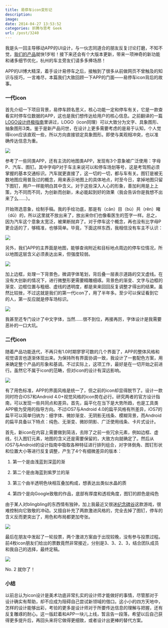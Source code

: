 ```yaml
---
title: 易停车icon变形记
description: 
image: 
date: 2014-04-27 13:53:52
categories: 折腾与思考 Geek
url: /post/3240
---
```


我是头一回主导移动APP的UI设计，与一伙志同道合的朋友反复讨论打磨，不知不觉，[我们的产品](http://axetime.com/)就快1岁啦！接下来还会有个大版本更新，带来一项神奇的新功能和诸多细节优化，杭州的车主旁友们请多多捧场昂！

APP的UI博大精深，着手设计易停车之后，接触到了很多从前做网页不曾触及的知识与技巧，一言难尽，本篇我们大致回顾一下APP的门面——易停车icon背后的故事。

### 一代icon

首先介绍一下项目背景，易停车顾名思义，核心功能一定和停车有关，它是一款查看实时停车位数据的APP，这也是我们想传达给用户的核心信息。之前翻译的一篇[LOGO设计终极指南](http://colachan.com/3162.html)里讲过，LOGO（icon同理）可以大致分为文字、具象图形、抽象图形3类。鉴于是新产品问世，在设计上更多需要考虑的是易于认知，个人觉得icon应该直观一些，所以方向直接锁定具象图形。即使与美观相冲突，也以准确传达信息为重。

![](https://cdn.victor42.work/posts/2014-04/04-27/1.jpg)

参考了一些同类APP，还有主流的地图类APP，发现有3个意象被广泛使用：字母P、汽车、图钉。其中字母P对于车主来说可以和停车场划等号，这是考驾照必须掌握的基本交通标识。汽车就更直接了，这一切的一切，都与车有关。图钉是被无数地图应用普及过的概念，用来表示地图上的具体地点，时至今日，拿掉地图只留下图钉，用户一样能明白其中含义。对于这些深入人心的形象，善加利用是上上策，为不同而不同，为创新而创新，未必能起到好的效果（我会告诉你是我想不出来了么……）。

开始筛选意象，绘制手稿。我的手绘功底，那是有（cǎn）目（bù）共（rěn）睹（dǔ）的，所以这里就不放出来了，放出来你们也像看医生的签字一样。总之，因为汽车这个意象太宽泛，被果断抛弃了。对于停车这个概念，再也没有比字母P更合适的了，够精准，也够简单。毕竟，下面这样东西，我相信没有车主不认识：

![](https://cdn.victor42.work/posts/2014-04/04-27/2.jpg)

另外，我们APP的主界面是地图，能够查询附近和目标地点周边的停车位情况，所以地图这层含义必须表达出来，但强度较弱。

![](https://cdn.victor42.work/posts/2014-04/04-27/3.jpg)

加上边框，处理一下背景色，微调字体笔划，背后叠一层表示道路的交叉虚线。在没有大创新的情况下，进行微整形更需要精雕细琢。背景色的渐变、文字与边框的渐变、边框位置与粗细、虚线的透明度，都是来来回回反复调整才得出的结果。虽然比较挫，不过这就是我们的第一代icon了，用了半年多。至少可以保证看到它的人，第一反应就是停车场标识。

![](https://cdn.victor42.work/posts/2014-04/04-27/4.jpg)

我甚至还专门设计了中文字体，当然……很不到位，再接再厉，字体设计是我需要恶补的一口大坑。

### 二代icon

随着产品功能迭代，不再只有1.0时期寥寥可数的几个界面了，APP的整体风格和视觉语言也逐渐体现出来。为保持所有界面协调一致，我设计了一套配色方案，用来确定整个产品的形象和基调。不过实际上，这项工作，最好是在一切开始之前进行。虽然它不属于icon的范畴，但对icon的设计有深远影响。

![](https://cdn.victor42.work/posts/2014-04/04-27/5.png)

有了用色标准，APP的界面风格是统一了，但之前的icon却显得脱节了。设计一款同时符合iOS7和Android 4.0+视觉风格的icon势在必行。研究两者的官方设计指南，可以发现一些共同点和差异。首先，扁平化在当下是大势所趋，也是工具类APP极为受用的指导方向。不过iOS7与Android 4.0的扁平风格有所差异，iOS7的扁平可以简单归纳为：细字体、微妙渐变、无阴影无线条、模糊背景，而Android的扁平具备以下特点：纯色、无渐变、微妙阴影、广泛使用线条、卡片式设计。

首先，新icon在内容上需要做到简洁，去除了之前一些冗余元素，例如边框、虚线，引入图钉元素，地图的含义还是需要保留的，大致方向就确定了。然后从iOS7与Android的设计指南中吸取各种特征进行排列组合，对字体倒角、图钉形状和位置大小等进行反复调整，产生了4个有细微差异的版本：

1.  第一个是由浅蓝到深蓝的渐

2.  第二个是由海蓝到紫罗兰的渐

3.  第三个由半透明色块相互叠加构成，想表达出类似水晶的质

4.  第四个是向Google致敬的作品，底部有厚度和透视角度，图钉的颜色是纯色

由于某人对blingbling的东西情有独钟，加上我最近又很迷[纪念碑谷](https://itunes.apple.com/cn/app/ji-nian-bei-gu/id728293409?mt=8)这款游戏，很难控制向它致敬的冲动。又擅自补充了两款激进风格的，完全去掉了图钉，停车的含义反而更突出了，用色和布局都更加夸张。

![](https://cdn.victor42.work/posts/2014-04/04-27/6.png)

最后在朋友中发起了一轮投票，两个激进方案由于出现较晚，没有参与投票过程。前4枚icon朋友们给出的票数竟然非常接近，分别是3、3、2、3，结合团队成员和我自己的选择，最终定稿。

![](https://cdn.victor42.work/posts/2014-04/04-27/7.jpg)

No. 2  就你了！

### 小结

以前总认为icon设计是美术功底非常扎实的设计师才能做好的事情，尽管那对于设计确实有帮助，却不应成为阻碍自己尝试新领域的借口。这小小的四方天地中，怎样的设计能够出彩，考验的更多是设计师对于所要传达信息的理解与把握，还有反复雕琢的耐心。这一版赶着和APP一块儿上线，暂且告一段落，希望以后自己获得更多提升后，再回头来将它做得更细致，或者设计出更棒的替代方案。